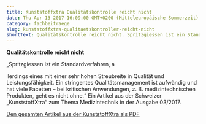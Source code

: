 ```yaml
---
title: Kunststoffxtra Qualitätskontrolle reicht nicht
date: Thu Apr 13 2017 16:09:00 GMT+0200 (Mitteleuropäische Sommerzeit)
category: fachbeitraege
slug: kunststoffxtra-qualitaetskontroller-reicht-nicht
shortText: Qualitätskontrolle reicht nicht. Spritzgiessen ist ein Standardverfahren, allerdings eines mit einer sehr hohen Streubreite in Qualität und Leistungsfähigkeit.
---
```


<p><strong>Qualitätskontrolle reicht nicht</strong></p>

„Spritzgiessen ist ein Standardverfahren, a

<!--more-->

llerdings eines mit einer sehr hohen Streubreite in Qualität und Leistungsfähigkeit. Ein stringentes Qualitätsmanagement ist aufwändig und hat viele Facetten – bei kritischen Anwendungen, z. B. medizintechnischen Produkten, geht es nicht ohne.“ Ein Artikel aus der Schweizer „KunststoffXtra“ zum Thema Medizintechnik in der Ausgabe 03/2017.</p>

<p><a href="/downloads/Kunststoffxtra-S34.pdf" target="_blank" rel="noreferrer noopener" aria-label=" (öffnet in neuem Tab)">Den gesamten Artikel aus der KunststoffXtra als PDF</a></p>

